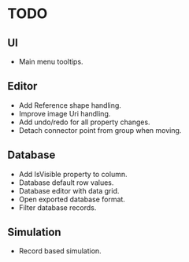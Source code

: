 ﻿# TODO

## UI

* Main menu tooltips.

## Editor

* Add Reference shape handling.
* Improve image Uri handling.
* Add undo/redo for all property changes.
* Detach connector point from group when moving.

## Database

* Add IsVisible property to column.
* Database default row values.
* Database editor with data grid.
* Open exported database format.
* Filter database records.

## Simulation

* Record based simulation.
